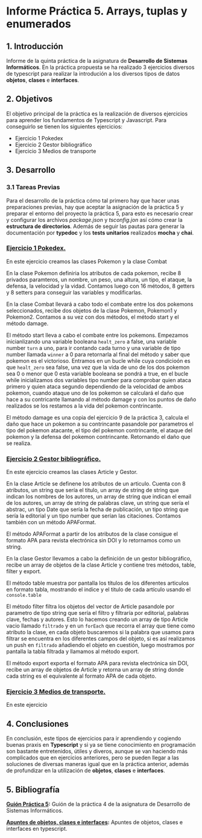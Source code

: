 # Informe Práctica 5. Arrays, tuplas y enumerados
## 1. Introducción

Informe de la quinta práctica de la asignatura de **Desarrollo de Sistemas Informáticos**. En la práctica propuesta se ha realizado 3 ejercicios diversos de typescript para realizar la introdución a los diversos tipos de datos **objetos**, **clases** e **interfaces**.

## 2. Objetivos

El objetivo principal de la práctica es la realización de diversos ejercicios para aprender los fundamentos de Typescript y Javascript. Para conseguirlo se tienen los siguientes ejercicios:

* Ejercicio 1 Pokedex
* Ejercicio 2 Gestor bibliográfico
* Ejercicio 3 Medios de transporte


## 3. Desarrollo

### 3.1 Tareas Previas

Para el desarrollo de la práctica cómo tal primero hay que hacer unas preparaciones previas, hay que aceptar la asignación de la práctica 5 y preparar el entorno del proyecto la práctica 5, para esto es necesario crear y configurar los archivos *package.json* y *tsconfig.jon* así cómo crear la **estructura de directorios**. Además de seguir las pautas para generar la documentación por **typedoc** y los **tests unitarios** realizados **mocha** y **chai**. 

### [Ejercicio 1 Pokedex.](https://github.com/ULL-ESIT-INF-DSI-2021/ull-esit-inf-dsi-20-21-prct05-objects-classes-interfaces-alu0101123677/tree/master/src/ejercicio-1)

En este ejercicio creamos las clases Pokemon y la clase Combat

En la clase Pokemon definiria los atributos de cada pokemon, recibe 8 privados paramteros, un nombre, un peso, una altura, un tipo, el ataque, la defensa, la velocidad y la vidad. Contamos luego con 16 métodos, 8 getters y 8 setters para conseguir las variables y modificarlas.

En la clase Combat llevará a cabo todo el combate entre los dos pokemons seleccionados, recibe dos objetos de la clase Pokemon, Pokemon1 y Pokemon2.  Contamos a su vez con dos métodos, el método start y el método damage.

El método start lleva a cabo el combate entre los pokemons. Empezamos inicianlizando una variable booleana ``healt_zero`` a false, una variable number ``turn`` a uno, para ir contando cada turno y una variable de tipo number llamada ``winner`` a 0 para retornarla al final del método y saber que pokemon es el victorioso. Entramos en un bucle  while cuya condicioón es que ``healt_zero`` sea false, una vez que la vida de uno de los dos pokemon sea 0 o menor que 0 esta variable booleana se pondrá a true, en el bucle while inicializamos dos variables tipo number para comprobar quien ataca primero y quien ataca segundo dependiendo de la velocidad de ambos pokemon, cuando ataque uno de los pokemon se calculará el daño que hace a su contricante llamando al método damage y con los puntos de daño realizados se los restamos a la vida del pokemon contrincante.

El método damage es una copia del ejercicio 9 de la práctica 3, calcula el daño que hace un pokemon a su contrincante pasandole por parametros el tipo del pokemon atacante, el tipo del pokemon contrincante, el ataque del pokemon y la defensa del pokemon contrincante. Retornando el daño que se realiza.

### [Ejercicio 2 Gestor bibliográfico.](https://github.com/ULL-ESIT-INF-DSI-2021/ull-esit-inf-dsi-20-21-prct05-objects-classes-interfaces-alu0101123677/tree/master/src/ejercicio-2)

En este ejercicio creamos las clases Article y Gestor.

En la clase Article se definene los atributos de un articulo. Cuenta con 8 atributos, un string que sería el titulo, un array de string de string que indican los nombres de los autores, un array de string que indican el email de los autores, un array de string de palabras clave, un string que sería el abstrac, un tipo Date que sería la fecha de publicación, un tipo string que sería la editorial y un tipo number que serían las citaciones. Contamos también con un método APAFormat.

El método APAFormat a partir de los atributos de la clase consigue el formato APA para revista electrónica sin DOI y lo retornamos como un string.

En la clase Gestor llevamos a cabo la definición de un gestor bibliográfico, recibe un array de objetos de la clase Article y contiene tres métodos, table, filter y export.

El método table muestra por pantalla los títulos de los diferentes articulos en formato tabla, mostrando el indice y el titulo de cada artículo usando el ``console.table``

El método filter filtra los objetos del vector de Article pasandole por parametro de tipo string que sería el filtro y filtraría por editorial, palabras clave, fechas y autores. Esto lo hacemos creando un array de tipo Article vacio llamado ``filtrado`` y en un ``forEach`` que recorra el array que tiene como atributo la clase, en cada objeto buscaremos si la palabra que usamos para filtrar se encuentra en los diferentes campos del objeto, si es así realizamos un push en ``filtrado`` añadiendo el objeto en cuestión, luego mostramos por pantalla la tabla filtrada y llamamos al método export.

El método export exporta el formato APA para revista electrónica sin DOI, recibe un array de objetos de Article y retorna un array de string donde cada string es el equivalente al formato APA de cada objeto.


### [Ejercicio 3 Medios de transporte.](https://github.com/ULL-ESIT-INF-DSI-2021/ull-esit-inf-dsi-20-21-prct05-objects-classes-interfaces-alu0101123677/tree/master/src/ejercicio-3)

En este ejercicio 


## 4. Conclusiones

En conclusión, este tipos de ejercicios para ir aprendiendo y cogiendo buenas praxis en **Typescript** y si ya se tiene conocimiento en programación son bastante entretenidos, útiles y diveros, aunque se van haciendo más complicados que en ejercicios anteriores, pero se pueden llegar a las soluciones de diversas maneras igual que en la práctica anterior, además de profundizar en la utilización de **objetos**, **clases** e **interfaces**. 

## 5. Bibliografía

**[Guión Práctica 5](https://ull-esit-inf-dsi-2021.github.io/prct05-objects-classes-interfaces/):** Guión de la práctica 4 de la asignatura de Desarrollo de Sistemas Informáticos.

**[Apuntes de objetos, clases e interfaces](https://ull-esit-inf-dsi-2021.github.io/typescript-theory/typescript-objects-classes-interfaces.html):** Apuntes de objetos, clases e interfaces en typescript.

